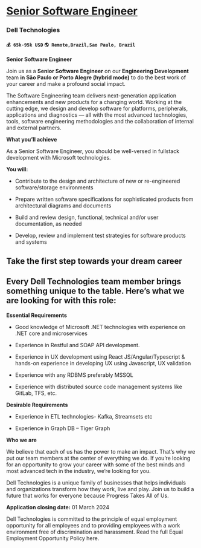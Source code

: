 # [Senior Software Engineer](https://www.remotewlb.com/apply/senior-software-engineer-42766)  
### Dell Technologies  
#### `💰 65k-95k USD` `🌎 Remote,Brazil,Sao Paulo, Brazil`  

**Senior Software Engineer**

Join us as a **Senior Software Engineer** on our **Engineering Development** team **in São Paulo or Porto Alegre (hybrid mode)** to do the best work of your career and make a profound social impact.

The Software Engineering team delivers next-generation application enhancements and new products for a changing world. Working at the cutting edge, we design and develop software for platforms, peripherals, applications and diagnostics — all with the most advanced technologies, tools, software engineering methodologies and the collaboration of internal and external partners.

 **What you’ll achieve**

As a Senior Software Engineer, you should be well-versed in fullstack development with Microsoft technologies.

 **You will:**

  * Contribute to the design and architecture of new or re-engineered software/storage environments

  * Prepare written software specifications for sophisticated products from architectural diagrams and documents

  * Build and review design, functional, technical and/or user documentation, as needed

  * Develop, review and implement test strategies for software products and systems

##  **Take the first step towards your dream career**

## Every Dell Technologies team member brings something unique to the table. Here’s what we are looking for with this role:

 **Essential Requirements**

  * Good knowledge of Microsoft .NET technologies with experience on .NET core and microservices

  * Experience in Restful and SOAP API development.

  * Experience in UX development using React JS/Angular/Typescript & hands-on experience in developing UX using Javascript, UX validation

  * Experience with any RDBMS preferably MSSQL

  * Experience with distributed source code management systems like GitLab, TFS, etc.

 **Desirable Requirements**

  * Experience in ETL technologies- Kafka, Streamsets etc

  * Experience in Graph DB – Tiger Graph

 **Who we are**

We believe that each of us has the power to make an impact. That’s why we put our team members at the center of everything we do. If you’re looking for an opportunity to grow your career with some of the best minds and most advanced tech in the industry, we’re looking for you.

Dell Technologies is a unique family of businesses that helps individuals and organizations transform how they work, live and play. Join us to build a future that works for everyone because Progress Takes All of Us.

 **Application closing date:** 01 March 2024

Dell Technologies is committed to the principle of equal employment opportunity for all employees and to providing employees with a work environment free of discrimination and harassment. Read the full Equal Employment Opportunity Policy here.

